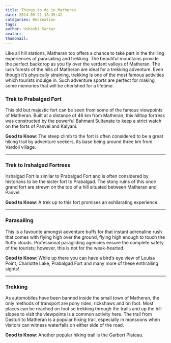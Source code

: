 ```yaml
---
title: Things to do in Matheran
date: 2024-09-21 18:35:42
categories: Recreation
tags:
author: Ushashi Sarkar
avatar:
thumbnail:
---
```

Like all hill stations, Matheran too offers a chance to take part in the thrilling experiences of parasailing and trekking. The beautiful mountains provide the perfect backdrop as you fly over the verdant valleys of Matheran. The lush forests of the hills of Matheran are ideal for a trekking adventure. Even though it’s physically straining, trekking is one of the most famous activities which tourists indulge in. Such adventure sports are perfect for making some memories that will be cherished for a lifetime.

### Trek to Prabalgad Fort
This old but majestic fort can be seen from some of the famous viewpoints of Matheran. Built at a distance of 46 km from Matheran, this hilltop fortress was constructed by the powerful Bahmani Sultanate to keep a strict watch on the forts of Panvel and Kalyani.  

**Good to Know**: The steep climb to the fort is often considered to be a great hiking trail by adventure seekers, its base being around three km from Vardoli village. 

---

### Trek to Irshalgad Fortress
Irshalgad Fort is similar to Prabalgad Fort and is often considered by historians to be the sister fort to Prabalgad. The stony ruins of this once grand fort are strewn on the top of a hill situated between Matheran and Panvel.

**Good to Know**: A trek up to this fort promises an exhilarating experience.

---

### Parasailing
This is a favourite amongst adventure buffs for that instant adrenaline rush that comes with flying high over the ground, flying high enough to touch the fluffy clouds. Professional paragliding agencies ensure the complete safety of the tourists; however, this is not for the weak-hearted.

**Good to Know**: While up there you can have a bird’s eye view of Louisa Point, Charlotte Lake, Prabalgad Fort and many more of these enthralling sights!

---

### Trekking
As automobiles have been banned inside the small town of Matheran, the only methods of transport are pony rides, rickshaws and on foot. Most places can be reached on foot so trekking through the trails and up the hill slopes to visit the viewpoints is a common activity here. The trail from Dasturi to Matheran is a popular hiking trail, especially in monsoons when visitors can witness waterfalls on either side of the road.

**Good to Know**: Another popular hiking trail is the Garbert Plateau.